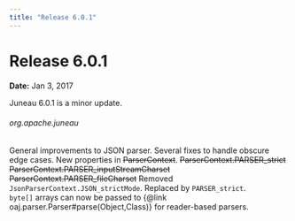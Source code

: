 ```yaml
---
title: "Release 6.0.1"
---
```


# Release 6.0.1

**Date:** Jan 3, 2017

Juneau 6.0.1 is a minor update.
###### org.apache.juneau

General improvements to JSON parser.
Several fixes to handle obscure edge cases.
New properties in ~~ParserContext~~.
~~ParserContext.PARSER_strict~~
~~ParserContext.PARSER_inputStreamCharset~~
~~ParserContext.PARSER_fileCharset~~
Removed `JsonParserContext.JSON_strictMode`.  Replaced by `PARSER_strict`.		
`byte[]` arrays can now be passed to \{@link oaj.parser.Parser#parse(Object,Class)\} for reader-based parsers.
